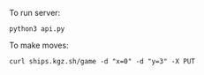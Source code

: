 To run server:

    python3 api.py 

To make moves:

    curl ships.kgz.sh/game -d "x=0" -d "y=3" -X PUT

